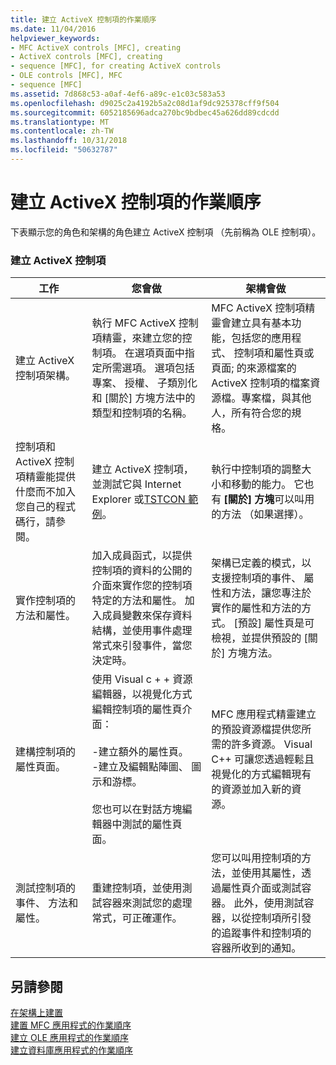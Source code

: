 ```yaml
---
title: 建立 ActiveX 控制項的作業順序
ms.date: 11/04/2016
helpviewer_keywords:
- MFC ActiveX controls [MFC], creating
- ActiveX controls [MFC], creating
- sequence [MFC], for creating ActiveX controls
- OLE controls [MFC], MFC
- sequence [MFC]
ms.assetid: 7d868c53-a0af-4ef6-a89c-e1c03c583a53
ms.openlocfilehash: d9025c2a4192b5a2c08d1af9dc925378cff9f504
ms.sourcegitcommit: 6052185696adca270bc9bdbec45a626dd89cdcdd
ms.translationtype: MT
ms.contentlocale: zh-TW
ms.lasthandoff: 10/31/2018
ms.locfileid: "50632787"
---
```

# <a name="sequence-of-operations-for-creating-activex-controls"></a>建立 ActiveX 控制項的作業順序

下表顯示您的角色和架構的角色建立 ActiveX 控制項 （先前稱為 OLE 控制項）。

### <a name="creating-activex-controls"></a>建立 ActiveX 控制項

|工作|您會做|架構會做|
|----------|------------|------------------------|
|建立 ActiveX 控制項架構。|執行 MFC ActiveX 控制項精靈，來建立您的控制項。 在選項頁面中指定所需選項。 選項包括專案、 授權、 子類別化和 [關於] 方塊方法中的類型和控制項的名稱。|MFC ActiveX 控制項精靈會建立具有基本功能，包括您的應用程式、 控制項和屬性頁或頁面; 的來源檔案的 ActiveX 控制項的檔案資源檔。專案檔，與其他人，所有符合您的規格。|
|控制項和 ActiveX 控制項精靈能提供什麼而不加入您自己的程式碼行，請參閱。|建立 ActiveX 控制項，並測試它與 Internet Explorer 或[TSTCON 範例](../visual-cpp-samples.md)。|執行中控制項的調整大小和移動的能力。 它也有 **[關於] 方塊**可以叫用的方法 （如果選擇）。|
|實作控制項的方法和屬性。|加入成員函式，以提供控制項的資料的公開的介面來實作您的控制項特定的方法和屬性。 加入成員變數來保存資料結構，並使用事件處理常式來引發事件，當您決定時。|架構已定義的模式，以支援控制項的事件、 屬性和方法，讓您專注於實作的屬性和方法的方式。 [預設] 屬性頁是可檢視，並提供預設的 [關於] 方塊方法。|
|建構控制項的屬性頁面。|使用 Visual c + + 資源編輯器，以視覺化方式編輯控制項的屬性頁介面：<br /><br />-建立額外的屬性頁。<br />-建立及編輯點陣圖、 圖示和游標。<br /><br /> 您也可以在對話方塊編輯器中測試的屬性頁面。|MFC 應用程式精靈建立的預設資源檔提供您所需的許多資源。 Visual C++ 可讓您透過輕鬆且視覺化的方式編輯現有的資源並加入新的資源。|
|測試控制項的事件、 方法和屬性。|重建控制項，並使用測試容器來測試您的處理常式，可正確運作。|您可以叫用控制項的方法，並使用其屬性，透過屬性頁介面或測試容器。 此外，使用測試容器，以從控制項所引發的追蹤事件和控制項的容器所收到的通知。|

## <a name="see-also"></a>另請參閱

[在架構上建置](../mfc/building-on-the-framework.md)<br/>
[建置 MFC 應用程式的作業順序](../mfc/sequence-of-operations-for-building-mfc-applications.md)<br/>
[建立 OLE 應用程式的作業順序](../mfc/sequence-of-operations-for-creating-ole-applications.md)<br/>
[建立資料庫應用程式的作業順序](../mfc/sequence-of-operations-for-creating-database-applications.md)

